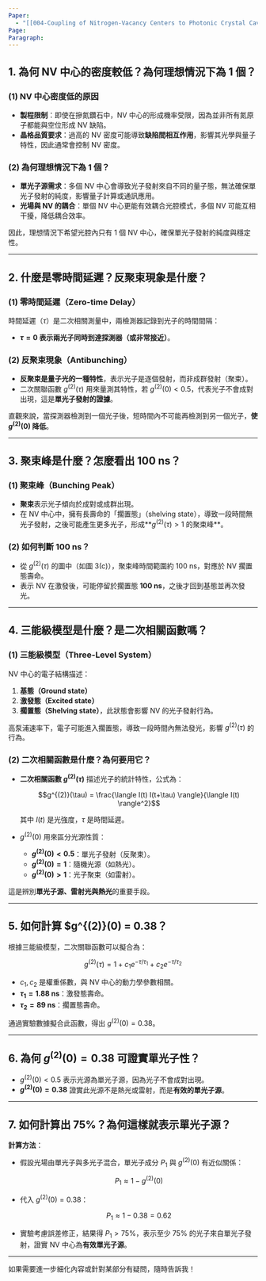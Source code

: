 ```yaml
---
Paper:
  - "[[004-Coupling of Nitrogen-Vacancy Centers to Photonic Crystal Cavities in Monocrystalline Diamond]]"
Page: 
Paragraph:
---
```

## **1. 為何 NV 中心的密度較低？為何理想情況下為 1 個？**

### **(1) NV 中心密度低的原因**
- **製程限制**：即使在摻氮鑽石中，NV 中心的形成機率受限，因為並非所有氮原子都能與空位形成 NV 缺陷。
- **晶格品質要求**：過高的 NV 密度可能導致**缺陷間相互作用**，影響其光學與量子特性，因此通常會控制 NV 密度。

### **(2) 為何理想情況下為 1 個？**
- **單光子源需求**：多個 NV 中心會導致光子發射來自不同的量子態，無法確保單光子發射的純度，影響量子計算或通訊應用。
- **光場與 NV 的耦合**：單個 NV 中心更能有效耦合光腔模式，多個 NV 可能互相干擾，降低耦合效率。

因此，理想情況下希望光腔內只有 1 個 NV 中心，確保單光子發射的純度與穩定性。

---

## **2. 什麼是零時間延遲？反聚束現象是什麼？**

### **(1) 零時間延遲（Zero-time Delay）**
時間延遲（$\tau$）是二次相關測量中，兩檢測器記錄到光子的時間間隔：
- **$\tau = 0$ 表示兩光子同時到達探測器（或非常接近）**。

### **(2) 反聚束現象（Antibunching）**
- **反聚束是量子光的一種特性**，表示光子是逐個發射，而非成群發射（聚束）。
- 二次關聯函數 $g^{(2)}(\tau)$ 用來量測其特性，若 $g^{(2)}(0) < 0.5$，代表光子不會成對出現，這是**單光子發射的證據**。

直觀來說，當探測器檢測到一個光子後，短時間內不可能再檢測到另一個光子，**使 $g^{(2)}(0)$ 降低**。

---

## **3. 聚束峰是什麼？怎麼看出 100 ns？**

### **(1) 聚束峰（Bunching Peak）**
- **聚束**表示光子傾向於成對或成群出現。
- 在 NV 中心中，擁有長壽命的「擱置態」（shelving state），導致一段時間無光子發射，之後可能產生更多光子，形成**$g^{(2)}(\tau) > 1$ 的聚束峰**。

### **(2) 如何判斷 100 ns？**
- 從 $g^{(2)}(\tau)$ 的圖中（如圖 3(c)），聚束峰時間範圍約 100 ns，對應於 NV 擱置態壽命。
- 表示 NV 在激發後，可能停留於擱置態 **100 ns**，之後才回到基態並再次發光。

---

## **4. 三能級模型是什麼？是二次相關函數嗎？**

### **(1) 三能級模型（Three-Level System）**
NV 中心的電子結構描述：
1. **基態（Ground state）**
2. **激發態（Excited state）**
3. **擱置態（Shelving state）**，此狀態會影響 NV 的光子發射行為。

高泵浦速率下，電子可能進入擱置態，導致一段時間內無法發光，影響 $g^{(2)}(\tau)$ 的行為。

### **(2) 二次相關函數是什麼？為何要用它？**
- **二次相關函數 $g^{(2)}(\tau)$** 描述光子的統計特性，公式為：
  
  $$g^{(2)}(\tau) = \frac{\langle I(t) I(t+\tau) \rangle}{\langle I(t) \rangle^2}$$

  其中 $I(t)$ 是光強度，$\tau$ 是時間延遲。

- $g^{(2)}(0)$ 用來區分光源性質：
  - **$g^{(2)}(0) < 0.5$**：單光子發射（反聚束）。
  - **$g^{(2)}(0) = 1$**：隨機光源（如熱光）。
  - **$g^{(2)}(0) > 1$**：光子聚束（如雷射）。

這是辨別**單光子源、雷射光與熱光**的重要手段。

---

## **5. 如何計算 $g^{(2)}(0) = 0.38？**

根據三能級模型，二次關聯函數可以擬合為：
  
$$g^{(2)}(\tau) = 1 + c_1 e^{-\tau / \tau_1} + c_2 e^{-\tau / \tau_2}$$

- $c_1, c_2$ 是權重係數，與 NV 中心的動力學參數相關。
- **$\tau_1 = 1.88$ ns**：激發態壽命。
- **$\tau_2 = 89$ ns**：擱置態壽命。

通過實驗數據擬合此函數，得出 $g^{(2)}(0) = 0.38$。

---

## **6. 為何 $g^{(2)}(0) = 0.38$ 可證實單光子性？**

- $g^{(2)}(0) < 0.5$ 表示光源為單光子源，因為光子不會成對出現。
- **$g^{(2)}(0) = 0.38$** 證實此光源不是熱光或雷射，而是**有效的單光子源**。

---

## **7. 如何計算出 75%？為何這樣就表示單光子源？**

**計算方法**：
- 假設光場由單光子與多光子混合，單光子成分 $P_1$ 與 $g^{(2)}(0)$ 有近似關係：
  
  $$P_1 \approx 1 - g^{(2)}(0)$$

- 代入 $g^{(2)}(0) = 0.38$：
  
  $$P_1 \approx 1 - 0.38 = 0.62$$

- 實驗考慮誤差修正，結果得 $P_1 > 75\%$，表示至少 75% 的光子來自單光子發射，證實 NV 中心為**有效單光子源**。

---

如果需要進一步細化內容或針對某部分有疑問，隨時告訴我！